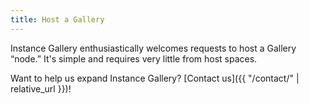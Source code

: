 ```yaml
---
title: Host a Gallery
---
```


Instance Gallery enthusiastically welcomes requests to host a Gallery &ldquo;node.&rdquo; It's simple and requires very little from host spaces.

Want to help us expand Instance Gallery? [Contact us]({{ "/contact/" | relative_url }})!

